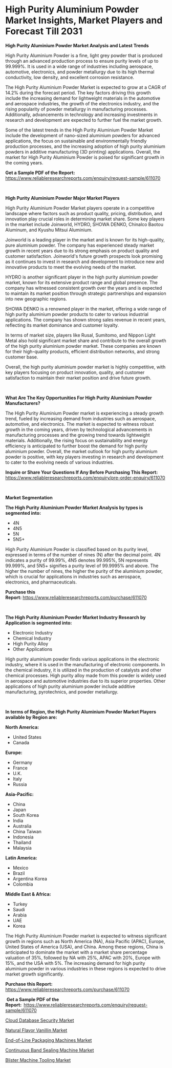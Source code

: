 <p><h1>High Purity Aluminium Powder Market Insights, Market Players and Forecast Till 2031</h1></p><p><strong>High Purity Aluminium Powder Market Analysis and Latest Trends</strong></p>
<p><p>High Purity Aluminium Powder is a fine, light grey powder that is produced through an advanced production process to ensure purity levels of up to 99.999%. It is used in a wide range of industries including aerospace, automotive, electronics, and powder metallurgy due to its high thermal conductivity, low density, and excellent corrosion resistance.</p><p>The High Purity Aluminium Powder Market is expected to grow at a CAGR of 14.2% during the forecast period. The key factors driving this growth include the increasing demand for lightweight materials in the automotive and aerospace industries, the growth of the electronics industry, and the rising popularity of powder metallurgy in manufacturing processes. Additionally, advancements in technology and increasing investments in research and development are expected to further fuel the market growth.</p><p>Some of the latest trends in the High Purity Aluminium Powder Market include the development of nano-sized aluminium powders for advanced applications, the focus on sustainable and environmentally friendly production processes, and the increasing adoption of high purity aluminium powders in additive manufacturing (3D printing) applications. Overall, the market for High Purity Aluminium Powder is poised for significant growth in the coming years.</p></p>
<p><strong>Get a Sample PDF of the Report:&nbsp;</strong> <a href="https://www.reliableresearchreports.com/enquiry/request-sample/611070">https://www.reliableresearchreports.com/enquiry/request-sample/611070</a></p>
<p>&nbsp;</p>
<p><strong>High Purity Aluminium Powder Major Market Players</strong></p>
<p><p>High Purity Aluminium Powder Market players operate in a competitive landscape where factors such as product quality, pricing, distribution, and innovation play crucial roles in determining market share. Some key players in the market include Joinworld, HYDRO, SHOWA DENKO, Chinalco Baotou Aluminum, and Kyushu Mitsui Aluminium. </p><p>Joinworld is a leading player in the market and is known for its high-quality, pure aluminium powder. The company has experienced steady market growth in recent years due to its strong emphasis on product quality and customer satisfaction. Joinworld's future growth prospects look promising as it continues to invest in research and development to introduce new and innovative products to meet the evolving needs of the market.</p><p>HYDRO is another significant player in the high purity aluminium powder market, known for its extensive product range and global presence. The company has witnessed consistent growth over the years and is expected to maintain its market position through strategic partnerships and expansion into new geographic regions.</p><p>SHOWA DENKO is a renowned player in the market, offering a wide range of high purity aluminium powder products to cater to various industrial applications. The company has shown strong sales revenue in recent years, reflecting its market dominance and customer loyalty.</p><p>In terms of market size, players like Rusal, Sumitomo, and Nippon Light Metal also hold significant market share and contribute to the overall growth of the high purity aluminium powder market. These companies are known for their high-quality products, efficient distribution networks, and strong customer base.</p><p>Overall, the high purity aluminium powder market is highly competitive, with key players focusing on product innovation, quality, and customer satisfaction to maintain their market position and drive future growth.</p></p>
<p>&nbsp;</p>
<p><strong>What Are The Key Opportunities For High Purity Aluminium Powder Manufacturers?</strong></p>
<p><p>The High Purity Aluminium Powder market is experiencing a steady growth trend, fueled by increasing demand from industries such as aerospace, automotive, and electronics. The market is expected to witness robust growth in the coming years, driven by technological advancements in manufacturing processes and the growing trend towards lightweight materials. Additionally, the rising focus on sustainability and energy efficiency is anticipated to further boost the demand for high purity aluminium powder. Overall, the market outlook for high purity aluminium powder is positive, with key players investing in research and development to cater to the evolving needs of various industries.</p></p>
<p><strong>Inquire or Share Your Questions If Any Before Purchasing This Report:</strong> <a href="https://www.reliableresearchreports.com/enquiry/pre-order-enquiry/611070">https://www.reliableresearchreports.com/enquiry/pre-order-enquiry/611070</a></p>
<p>&nbsp;</p>
<p><strong>Market Segmentation</strong></p>
<p><strong>The High Purity Aluminium Powder Market Analysis by types is segmented into:</strong></p>
<p><ul><li>4N</li><li>4N5</li><li>5N</li><li>5N5+</li></ul></p>
<p><p>High Purity Aluminium Powder is classified based on its purity level, expressed in terms of the number of nines (N) after the decimal point. 4N indicates a purity of 99.99%, 4N5 denotes 99.995%, 5N represents 99.999%, and 5N5+ signifies a purity level of 99.9995% and above. The higher the number of nines, the higher the purity of the aluminium powder, which is crucial for applications in industries such as aerospace, electronics, and pharmaceuticals.</p></p>
<p><strong>Purchase this Report:&nbsp;</strong><a href="https://www.reliableresearchreports.com/purchase/611070">https://www.reliableresearchreports.com/purchase/611070</a></p>
<p>&nbsp;</p>
<p><strong>The High Purity Aluminium Powder Market Industry Research by Application is segmented into:</strong></p>
<p><ul><li>Electronic Industry</li><li>Chemical Industry</li><li>High Purity Alloy</li><li>Other Applications</li></ul></p>
<p><p>High purity aluminium powder finds various applications in the electronic industry, where it is used in the manufacturing of electronic components. In the chemical industry, it is utilized in the production of catalysts and other chemical processes. High purity alloy made from this powder is widely used in aerospace and automotive industries due to its superior properties. Other applications of high purity aluminium powder include additive manufacturing, pyrotechnics, and powder metallurgy.</p></p>
<p>&nbsp;</p>
<p><strong>In terms of Region, the High Purity Aluminium Powder Market Players available by Region are:</strong></p>
<p>
    <p> <strong> North America: </strong>
        <ul>
            <li>United States</li>
            <li>Canada</li>
        </ul>
        </p> 
    <p> <strong> Europe: </strong>
        <ul>
            <li>Germany</li>
            <li>France</li>
            <li>U.K.</li>
            <li>Italy</li>
            <li>Russia</li>
        </ul>
        </p> 
    <p> <strong> Asia-Pacific: </strong>
        <ul>
            <li>China</li>
            <li>Japan</li>
            <li>South Korea</li>
            <li>India</li>
            <li>Australia</li>
            <li>China Taiwan</li>
            <li>Indonesia</li>
            <li>Thailand</li>
            <li>Malaysia</li>
        </ul>
        </p> 
    <p> <strong> Latin America: </strong>
        <ul>
            <li>Mexico</li>
            <li>Brazil</li>
            <li>Argentina Korea</li>
            <li>Colombia</li>
        </ul>
        </p> 
    <p> <strong> Middle East & Africa: </strong>
        <ul>
            <li>Turkey</li>
            <li>Saudi</li>
            <li>Arabia</li>
            <li>UAE</li>
            <li>Korea</li>
        </ul>
    </p>
    </p>
<p><p>The High Purity Aluminium Powder market is expected to witness significant growth in regions such as North America (NA), Asia Pacific (APAC), Europe, United States of America (USA), and China. Among these regions, China is anticipated to dominate the market with a market share percentage valuation of 35%, followed by NA with 25%, APAC with 20%, Europe with 15%, and the USA with 5%. The increasing demand for high purity aluminium powder in various industries in these regions is expected to drive market growth significantly.</p></p>
<p><strong>Purchase this Report: </strong><a href="https://www.reliableresearchreports.com/purchase/611070">https://www.reliableresearchreports.com/purchase/611070</a></p>
<p>&nbsp;<strong>Get a Sample PDF of the Report:&nbsp;&nbsp;</strong><a href="https://www.reliableresearchreports.com/enquiry/request-sample/611070">https://www.reliableresearchreports.com/enquiry/request-sample/611070</a></p>
<p><strong></strong></p>
<p><p><a href="https://medium.com/@samirmayert1/cloud-database-security-market-comprehensive-assessment-by-type-application-and-geography-6ca91df9b2d5">Cloud Database Security Market</a></p><p><a href="https://github.com/mbisetmhermsr/Market-Research-Report-List-1/blob/main/natural-flavor-vanillin-market.md">Natural Flavor Vanillin Market</a></p><p><a href="https://issuu.com/reportprime-2/docs/end-of-line-packaging-machines-market-size-2030.pp">End-of-Line Packaging Machines Market</a></p><p><a href="https://issuu.com/reportprime-2/docs/continuous-band-sealing-machine-market-size-2030.p">Continuous Band Sealing Machine Market</a></p><p><a href="https://github.com/santosh758595/Market-Research-Report-List-3/blob/main/blister-machine-tooling-market.md">Blister Machine Tooling Market</a></p></p>